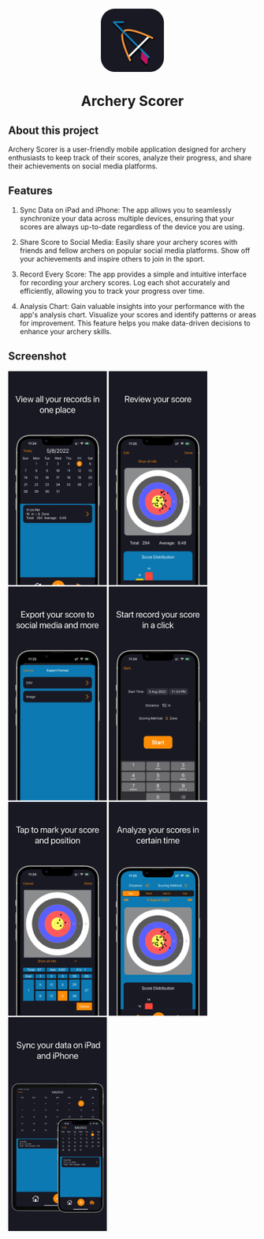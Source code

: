 <p align="center">
    <img src="images/Icon.png" alt="App icon" height="128">
    <h1 align="center">Archery Scorer</h1>
</p>

## About this project
Archery Scorer is a user-friendly mobile application designed for archery enthusiasts to keep track of their scores, analyze their progress, and share their achievements on social media platforms.

## Features
1. Sync Data on iPad and iPhone: The app allows you to seamlessly synchronize your data across multiple devices, ensuring that your scores are always up-to-date regardless of the device you are using.

2. Share Score to Social Media: Easily share your archery scores with friends and fellow archers on popular social media platforms. Show off your achievements and inspire others to join in the sport.

3. Record Every Score: The app provides a simple and intuitive interface for recording your archery scores. Log each shot accurately and efficiently, allowing you to track your progress over time.

4. Analysis Chart: Gain valuable insights into your performance with the app's analysis chart. Visualize your scores and identify patterns or areas for improvement. This feature helps you make data-driven decisions to enhance your archery skills.

## Screenshot
<img src="images/Connect_iPhone_6.5_1.png" width="200"/>
<img src="images/Connect_iPhone_6.5_2.png" width="200"/>
<img src="images/Connect_iPhone_6.5_3.png" width="200"/>
<img src="images/Connect_iPhone_6.5_4.png" width="200"/>
<img src="images/Connect_iPhone_6.5_5.png" width="200"/>
<img src="images/Connect_iPhone_6.5_6.png" width="200"/>
<img src="images/Connect_iPhone_6.5_7.png" width="200"/>
